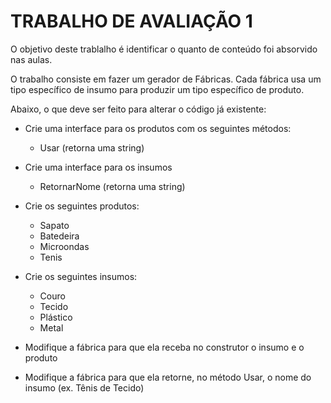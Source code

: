 # TRABALHO DE AVALIAÇÃO 1

O objetivo deste trablalho é identificar o quanto de conteúdo foi absorvido nas aulas.

O trabalho consiste em fazer um gerador de Fábricas.
Cada fábrica usa um tipo específico de insumo para produzir um tipo específico de produto.

Abaixo, o que deve ser feito para alterar o código já existente:

- Crie uma interface para os produtos com os seguintes métodos:
  - Usar (retorna uma string)
- Crie uma interface para os insumos
  - RetornarNome (retorna uma string)
- Crie os seguintes produtos:
  - Sapato
  - Batedeira
  - Microondas
  - Tenis

- Crie os seguintes insumos:
  - Couro
  - Tecido
  - Plástico
  - Metal
- Modifique a fábrica para que ela receba no construtor o insumo e o produto
- Modifique a fábrica para que ela retorne, no método Usar, o nome do insumo (ex. Tênis de Tecido)
